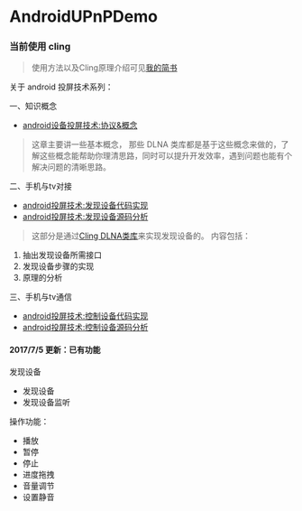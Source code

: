 # AndroidUPnPDemo

### 当前使用 cling

>使用方法以及Cling原理介绍可见[我的简书](http://www.jianshu.com/u/511ccb5a2012)

关于 android 投屏技术系列：


一、知识概念

- [android设备投屏技术:协议&概念](http://www.jianshu.com/p/5a260182cc82)
> 这章主要讲一些基本概念， 那些 DLNA 类库都是基于这些概念来做的，了解这些概念能帮助你理清思路，同时可以提升开发效率，遇到问题也能有个解决问题的清晰思路。

二、手机与tv对接

- [android投屏技术:发现设备代码实现](http://www.jianshu.com/p/14cbeb898050) 
-  [android投屏技术:发现设备源码分析](http://www.jianshu.com/p/9e063d84ab9f)

>这部分是通过[Cling DLNA类库](https://github.com/4thline/cling)来实现发现设备的。 
内容包括：
1. 抽出发现设备所需接口
2. 发现设备步骤的实现
3. 原理的分析

三、手机与tv通信

- [android投屏技术:控制设备代码实现](http://www.jianshu.com/p/d0dcfdd0cd6e)
- [android投屏技术:控制设备源码分析](http://www.jianshu.com/p/4452182d2b48)


#### 2017/7/5 更新：已有功能

发现设备
- 发现设备
- 发现设备监听

操作功能：
- 播放
- 暂停
- 停止
- 进度拖拽
- 音量调节
- 设置静音
